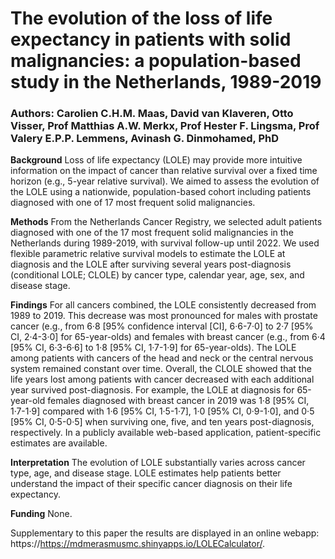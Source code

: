 # The evolution of the loss of life expectancy in patients with solid malignancies: a population-based study in the Netherlands, 1989-2019

### Authors: Carolien C.H.M. Maas, David van Klaveren, Otto Visser, Prof Matthias A.W. Merkx, Prof Hester F. Lingsma, Prof Valery E.P.P. Lemmens, Avinash G. Dinmohamed, PhD

**Background**
Loss of life expectancy (LOLE) may provide more intuitive information on the impact of cancer than relative survival over a fixed time horizon (e.g., 5-year relative survival). We aimed to assess the evolution of the LOLE using a nationwide, population-based cohort including patients diagnosed with one of 17 most frequent solid malignancies.

**Methods**
From the Netherlands Cancer Registry, we selected adult patients diagnosed with one of the 17 most frequent solid malignancies in the Netherlands during 1989-2019, with survival follow-up until 2022. We used flexible parametric relative survival models to estimate the LOLE at diagnosis and the LOLE after surviving several years post-diagnosis (conditional LOLE; CLOLE) by cancer type, calendar year, age, sex, and disease stage.

**Findings**
For all cancers combined, the LOLE consistently decreased from 1989 to 2019. This decrease was most pronounced for males with prostate cancer (e.g., from 6·8 [95% confidence interval [CI], 6·6-7·0] to 2·7 [95% CI, 2·4-3·0] for 65-year-olds) and females with breast cancer (e.g., from 6·4 [95% CI, 6·3-6·6] to 1·8 [95% CI, 1·7-1·9] for 65-year-olds). The LOLE among patients with cancers of the head and neck or the central nervous system remained constant over time. Overall, the CLOLE showed that the life years lost among patients with cancer decreased with each additional year survived post-diagnosis. For example, the LOLE at diagnosis for 65-year-old females diagnosed with breast cancer in 2019 was 1·8 [95% CI, 1·7-1·9] compared with 1·6 [95% CI, 1·5-1·7], 1·0 [95% CI, 0·9-1·0], and 0·5 [95% CI, 0·5-0·5] when surviving one, five, and ten years post-diagnosis, respectively. In a publicly available web-based application, patient-specific estimates are available.

**Interpretation**
The evolution of LOLE substantially varies across cancer type, age, and disease stage. LOLE estimates help patients better understand the impact of their specific cancer diagnosis on their life expectancy. 

**Funding**
None.

Supplementary to this paper the results are displayed in an online webapp: https://https://mdmerasmusmc.shinyapps.io/LOLECalculator/.
